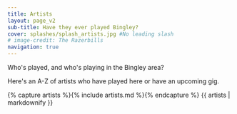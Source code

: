 ```yaml
---
title: Artists
layout: page_v2
sub-title: Have they ever played Bingley?
cover: splashes/splash_artists.jpg #No leading slash
# image-credit: The Razerbills  
navigation: true
---
```


Who's played, and who's playing in the Bingley area? 

Here's an A-Z of artists who have played here or have an upcoming gig.

{% capture artists %}{% include artists.md %}{% endcapture %}
{{ artists | markdownify }}